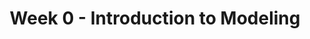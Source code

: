 ---
title: "Week 0 - Introduction to Modeling<br>"
weekNumber: 0
days:
  - date: "2025-09-26"
    events:
      - name: LEC 1
        type: lecture
        title: Introduction to Modeling
        blank: resources/lectures/lec01/lec01-blank.pdf
        podcast: https://podcast.ucsd.edu/watch/fa25/dsc40a_a00/1
        reading:
      - name: SUR
        type: survey
        title: <b>Welcome Survey</b>
        url: https://forms.gle/8tLN9axyNhWrBekXA
---